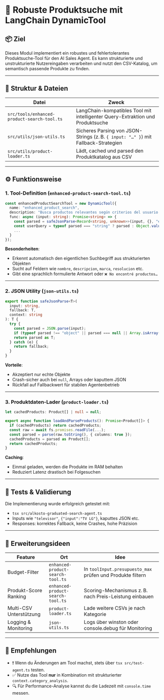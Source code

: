 # 🧠 Robuste Produktsuche mit LangChain DynamicTool

## 📦 Ziel
Dieses Modul implementiert ein robustes und fehlertolerantes Produktsuche-Tool für den AI Sales Agent. Es kann strukturierte und unstrukturierte Nutzereingaben verarbeiten und nutzt den CSV-Katalog, um semantisch passende Produkte zu finden.

---

## 📁 Struktur & Dateien

| Datei                          | Zweck                                                                 |
|--------------------------------|-----------------------------------------------------------------------|
| `src/tools/enhanced-product-search-tool.ts` | LangChain-kompatibles Tool mit intelligenter Query-Extraktion und Produktsuche |
| `src/utils/json-utils.ts`      | Sicheres Parsing von JSON-Strings (z. B. `{ input: "…" }`) mit Fallback-Strategien |
| `src/utils/product-loader.ts`  | Lädt, cached und parsed den Produktkatalog aus CSV                   |

---

## ⚙️ Funktionsweise

### 1. Tool-Definition (`enhanced-product-search-tool.ts`)
```ts
const enhancedProductSearchTool = new DynamicTool({
  name: "enhanced_product_search",
  description: "Busca productos relevantes según criterios del usuario...",
  func: async (input: string): Promise<string> => {
    const parsed = safeJsonParse<Record<string, unknown>>(input, {}, "enhanced-product-search-tool");
    const userQuery = typeof parsed === "string" ? parsed : Object.values(parsed).join(" ");
    ...
  }
});
```

**Besonderheiten**:
- Erkennt automatisch den eigentlichen Suchbegriff aus strukturierten Objekten
- Sucht auf Feldern wie `nombre`, `descripcion`, `marca`, `resolucion` etc.
- Gibt eine sprachlich formulierte Antwort oder `❌ No encontré productos…`

---

### 2. JSON Utility (`json-utils.ts`)
```ts
export function safeJsonParse<T>(
  input: string,
  fallback: T,
  context: string
): T {
  try {
    const parsed = JSON.parse(input);
    if (typeof parsed !== "object" || parsed === null || Array.isArray(parsed)) return fallback;
    return parsed as T;
  } catch (e) {
    return fallback;
  }
}
```

**Vorteile**:
- Akzeptiert nur echte Objekte
- Crash-sicher auch bei `null`, Arrays oder kaputtem JSON
- Rückfall auf Fallbackwert für stabilen Agentenbetrieb

---

### 3. Produktdaten-Lader (`product-loader.ts`)
```ts
let cachedProducts: Product[] | null = null;

export async function loadAndParseProducts(): Promise<Product[]> {
  if (cachedProducts) return cachedProducts;
  const raw = await fs.promises.readFile(...);
  const parsed = parse(raw.toString(), { columns: true });
  cachedProducts = parsed as Product[];
  return cachedProducts;
}
```

**Caching**:
- Einmal geladen, werden die Produkte im RAM behalten
- Reduziert Latenz drastisch bei Folgesuchen

---

## 🧪 Tests & Validierung

Die Implementierung wurde erfolgreich getestet mit:

- `tsx src/alkosto-graduated-search-agent.ts`
- Inputs wie `"televisor"`, `{"input":"TV LG"}`, kaputtes JSON etc.
- Responses: korrektes Fallback, keine Crashes, hohe Präzision

---

## 🚧 Erweiterungsideen

| Feature                      | Ort                          | Idee                                                                |
|-----------------------------|-------------------------------|----------------------------------------------------------------------|
| Budget-Filter               | `enhanced-product-search-tool.ts` | In `toolInput.presupuesto_max` prüfen und Produkte filtern           |
| Produkt-Score Ranking       | `enhanced-product-search-tool.ts` | Scoring-Mechanismus z. B. nach Preis-Leistung einbauen               |
| Multi-CSV Unterstützung     | `product-loader.ts`           | Lade weitere CSVs je nach Kategorie                                 |
| Logging & Monitoring        | `json-utils.ts`               | Logs über winston oder console.debug für Monitoring                  |

---

## 📌 Empfehlungen

- ❗ Wenn du Änderungen am Tool machst, stets über `tsx src/test-agent.ts` testen.
- ✅ Nutze das Tool **nur** in Kombination mit strukturierter `context.category_analysis`.
- 🔍 Für Performance-Analyse kannst du die Ladezeit mit `console.time` messen.